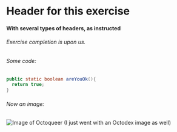 # Header for this exercise
#### With several types of headers, as instructed

###### Exercise completion is upon us.

###### Some code:

```java
public static boolean areYouOk(){
  return true;
}
```

###### Now an image:
![Image of Octoqueer](https://octodex.github.com/images/Octoqueer.png)
(I just went with an Octodex image as well)

